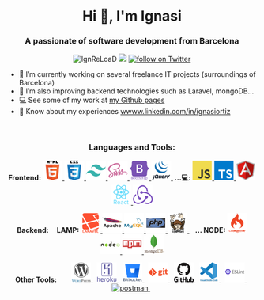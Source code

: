 
<h1 align="center">Hi 👋, I'm Ignasi</h1>
<h3 align="center">A passionate of software development from Barcelona</h3>


<p align="center"> <img height="20px" src="https://komarev.com/ghpvc/?username=IgnReLoaD&label=Profile%20views&color=0e75b6&style=flat" alt="IgnReLoaD" />
<a href="https://github.com/IgnReLoaD"><img src="https://img.shields.io/github/stars/IgnReLoaD"/></a>
<a href="https://twitter.com/intent/follow?screen_name=ignasiortiz">
<img src="https://img.shields.io/twitter/follow/IgnasiOrtiz?style=social&logo=twitter" alt="follow on Twitter"></a></p>

<!--
**IgnReLoaD/IgnReLoaD** is a ✨ _special_ ✨ repository because its `README.md` (this file) appears on your GitHub profile.

Here are some ideas to get you started:

- 🔭 I’m currently working on ...
- 🌱 I’m currently learning ...
- 👯 I’m looking to collaborate on ...
- 🤔 I’m looking for help with ...
- 💬 Ask me about ...
- 📫 How to reach me: ...
- 😄 Pronouns: ...
- ⚡ Fun fact: ...
<!-- - 👨‍ You can check out about me at [my webpage](https://ign-informatica.comstratocastero.github.io/web-omar) ⚠️WIP <br> 
-->

- 🔭 I’m currently working on several freelance IT projects (surroundings of Barcelona)
- 🌱 I’m also improving backend technologies such as Laravel, mongoDB...
- 💻 See some of my work at [my Github pages](https://IgnReLoaD.github.io/) 
- 📄 Know about my experiences [wwww.linkedin.com/in/ignasiortiz](www.linkedin.com/in/ignasiortiz)


<br>
<h3 align="center">Languages and Tools:</h3>

<p align="center"> <b> Frontend: </b> 
 <a href="https://www.w3.org/html/" target="_blank"> 
  <img src="https://raw.githubusercontent.com/devicons/devicon/master/icons/html5/html5-original-wordmark.svg" alt="html5" width="40" height="40"/> 
 </a>
 <a href="https://www.w3schools.com/css/" target="_blank"> 
  <img src="https://raw.githubusercontent.com/devicons/devicon/master/icons/css3/css3-original-wordmark.svg" alt="css3" width="40" height="40"/> 
 </a>
 <a href="https://www.tailwindcss.com/" target="_blank"> 
  <img src="https://raw.githubusercontent.com/devicons/devicon/master/icons/tailwindcss/tailwindcss-plain.svg" alt="css3" width="40" height="40"/> 
 </a>
 <a href="https://sass-lang.com" target="_blank"> 
  <img src="https://raw.githubusercontent.com/devicons/devicon/master/icons/sass/sass-original.svg" alt="sass" width="40" height="40"/> 
 </a>
 <a href="https://getbootstrap.com" target="_blank"> 
  <img src="https://raw.githubusercontent.com/devicons/devicon/master/icons/bootstrap/bootstrap-plain-wordmark.svg" alt="bootstrap" width="40" height="40"/> 
 </a> 
  <a href="https://www.jquery.com" target="_blank"> 
   <img src="https://raw.githubusercontent.com/devicons/devicon/master/icons/jquery/jquery-original-wordmark.svg" alt="jQuery" width="40" height="40"/> 
 </a> 
 <b>&nbsp;...💻: </b> 
 <a href="https://developer.mozilla.org/en-US/docs/Web/JavaScript" target="_blank"> 
  <img src="https://raw.githubusercontent.com/devicons/devicon/master/icons/javascript/javascript-original.svg" alt="javascript" width="40" height="40"/> 
 </a> 
 <a href="https://www.typescriptlang.org" target="_blank"> 
  <img src="https://raw.githubusercontent.com/devicons/devicon/master/icons/typescript/typescript-original.svg" alt="TypeScript" width="40" height="40"/> 
 </a> 
 <a href="https://angular.net/" target="_blank"> 
  <img src="https://raw.githubusercontent.com/devicons/devicon/master/icons/angularjs/angularjs-original.svg" alt="php" width="40" height="40"/> 
 </a>  
 <a href="https://reactjs.org/" target="_blank"> 
  <img src="https://raw.githubusercontent.com/devicons/devicon/master/icons/react/react-original-wordmark.svg" alt="react" width="40" height="40"/> 
 </a> 
  <a href="https://redux.js.org" target="_blank"> 
  <img src="https://raw.githubusercontent.com/devicons/devicon/master/icons/redux/redux-original.svg" alt="redux" width="40" height="40"/> 
 </a> 
</p>

<p align="center"><b> Backend: &nbsp; &nbsp; LAMP: </b>
 <a href="https://laravel.com/" target="_blank"> 
   <img src="https://raw.githubusercontent.com/devicons/devicon/master/icons/laravel/laravel-plain-wordmark.svg" alt="laravel" width="40" height="40"/> 
 </a>
 <a href="https://apache.com/" target="_blank"> 
   <img src="https://raw.githubusercontent.com/devicons/devicon/master/icons/apache/apache-original-wordmark.svg" alt="ApacheServer" width="40" height="40"/> 
 </a>  
 <a href="https://www.mysql.com/" target="_blank"> 
   <img src="https://raw.githubusercontent.com/devicons/devicon/master/icons/mysql/mysql-original-wordmark.svg" alt="mysql" width="40" height="40"/> 
 </a>
 <a href="https://php.net/" target="_blank"> 
   <img src="https://raw.githubusercontent.com/devicons/devicon/master/icons/php/php-original.svg" alt="php" width="40" height="40"/> 
 </a>
 <a href="https://getcomposer.org" target="_blank"> 
   <img src="https://raw.githubusercontent.com/devicons/devicon/master/icons/composer/composer-original.svg" alt="Composer_package_modules" width="40" height="40"/> 
 </a>
 &nbsp; &nbsp;<b>... NODE: </b>
 <a href="https://codeigniter.com/" target="_blank"> 
   <img src="https://raw.githubusercontent.com/devicons/devicon/master/icons/codeigniter/codeigniter-plain-wordmark.svg" alt="php" width="40" height="40"/> 
 </a>
 <a href="https://nodejs.org" target="_blank"> 
   <img src="https://raw.githubusercontent.com/devicons/devicon/master/icons/nodejs/nodejs-original-wordmark.svg" alt="nodejs" width="40" height="40"/> 
 </a> 
   <a href="https://npmjs.com" target="_blank"> 
   <img src="https://raw.githubusercontent.com/devicons/devicon/master/icons/npm/npm-original-wordmark.svg" alt="node_package_modules" width="40" height="40"/> 
 </a>
 <!-- <a href="https://expressjs.com" target="_blank"> 
   <img src="https://raw.githubusercontent.com/devicons/devicon/master/icons/express/express-original-wordmark.svg" alt="express" width="40" height="40"/> 
 </a> -->
 <a href="https://www.mongodb.com/" target="_blank"> 
   <img src="https://raw.githubusercontent.com/devicons/devicon/master/icons/mongodb/mongodb-original-wordmark.svg" alt="mongodb" width="40" height="40"/> 
 </a> 

</p>
 
<p align="center"> <b> Other Tools: &nbsp; &nbsp; &nbsp; &nbsp; </b>
 <a href="https://wordpress.org" target="_blank"> 
   <img src="https://raw.githubusercontent.com/devicons/devicon/master/icons/wordpress/wordpress-original.svg" alt="WordPress" width="40" height="40"/> 
 </a> &nbsp; 
 <a href="https://www.heroku.com/" target="_blank"> 
   <img src="https://raw.githubusercontent.com/devicons/devicon/master/icons/heroku/heroku-original-wordmark.svg" alt="Heroku" width="40" height="40"/> 
 </a> &nbsp; 
 <a href="https://bitbucket.org" target="_blank"> 
   <img src="https://raw.githubusercontent.com/devicons/devicon/master/icons/bitbucket/bitbucket-original-wordmark.svg" alt="BitBucket" width="40" height="40"/> 
 </a> &nbsp; 
 <a href="https://git-scm.com" target="_blank"> 
   <img src="https://raw.githubusercontent.com/devicons/devicon/master/icons/git/git-plain-wordmark.svg" alt="Git_scm" width="40" height="40"/> 
 </a> &nbsp;
 <a href="https://github.com" target="_blank"> 
   <img src="https://raw.githubusercontent.com/devicons/devicon/master/icons/github/github-original-wordmark.svg" alt="GitHub" width="40" height="40"/> 
 </a> &nbsp;  
 <a href="https://code.visualstudio.com" target="_blank"> 
   <img src="https://raw.githubusercontent.com/devicons/devicon/master/icons/vscode/vscode-original-wordmark.svg" alt="VisualStudioCode" width="40" height="40"/> 
 </a> &nbsp; 
 <a href="https://eslint.org" target="_blank"> 
   <img src="https://raw.githubusercontent.com/devicons/devicon/master/icons/eslint/eslint-original-wordmark.svg" alt="ES-Lint" width="40" height="40"/> 
 </a> &nbsp; 
  <a href="https://postman.com" target="_blank"> 
   <img src="https://www.vectorlogo.zone/logos/getpostman/getpostman-icon.svg" alt="postman" width="40" height="40"/> 
 </a> &nbsp; 

 </p>

<br>

